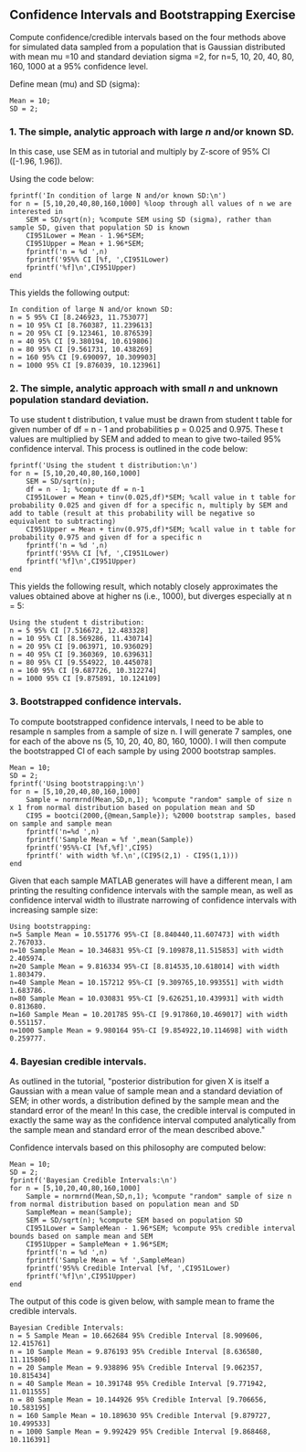 ## Confidence Intervals and Bootstrapping Exercise

Compute confidence/credible intervals based on the four methods above for simulated data sampled from a population that is Gaussian distributed with mean mu =10 and standard deviation sigma =2, for n=5, 10, 20, 40, 80, 160, 1000 at a 95% confidence level.

Define mean (mu) and SD (sigma): 

```
Mean = 10;
SD = 2;
```

### 1. The simple, analytic approach with large *n* and/or known SD. 

In this case, use SEM as in tutorial and multiply by Z-score of 95% CI ([-1.96, 1.96]). 

Using the code below: 

```
fprintf('In condition of large N and/or known SD:\n')
for n = [5,10,20,40,80,160,1000] %loop through all values of n we are interested in
    SEM = SD/sqrt(n); %compute SEM using SD (sigma), rather than sample SD, given that population SD is known
    CI951Lower = Mean - 1.96*SEM;
    CI951Upper = Mean + 1.96*SEM;
    fprintf('n = %d ',n)
    fprintf('95%% CI [%f, ',CI951Lower)
    fprintf('%f]\n',CI951Upper)
end

```

This yields the following output: 

```
In condition of large N and/or known SD:
n = 5 95% CI [8.246923, 11.753077]
n = 10 95% CI [8.760387, 11.239613]
n = 20 95% CI [9.123461, 10.876539]
n = 40 95% CI [9.380194, 10.619806]
n = 80 95% CI [9.561731, 10.438269]
n = 160 95% CI [9.690097, 10.309903]
n = 1000 95% CI [9.876039, 10.123961]
```


### 2. The simple, analytic approach with small *n* and unknown population standard deviation.

To use student t distribution, t value must be drawn from student t table for given number of df = n - 1 and probabilities p = 0.025 and 0.975. These t values are multiplied by SEM and added to mean to give two-tailed 95% confidence interval. This process is outlined in the code below: 

```
fprintf('Using the student t distribution:\n')
for n = [5,10,20,40,80,160,1000]
    SEM = SD/sqrt(n);
    df = n - 1; %compute df = n-1
    CI951Lower = Mean + tinv(0.025,df)*SEM; %call value in t table for probability 0.025 and given df for a specific n, multiply by SEM and add to table (result at this probability will be negative so equivalent to subtracting)
    CI951Upper = Mean + tinv(0.975,df)*SEM; %call value in t table for probability 0.975 and given df for a specific n
    fprintf('n = %d ',n)
    fprintf('95%% CI [%f, ',CI951Lower)
    fprintf('%f]\n',CI951Upper)
end
```

This yields the following result, which notably closely approximates the values obtained above at higher ns (i.e., 1000), but diverges especially at n = 5: 

```
Using the student t distribution:
n = 5 95% CI [7.516672, 12.483328]
n = 10 95% CI [8.569286, 11.430714]
n = 20 95% CI [9.063971, 10.936029]
n = 40 95% CI [9.360369, 10.639631]
n = 80 95% CI [9.554922, 10.445078]
n = 160 95% CI [9.687726, 10.312274]
n = 1000 95% CI [9.875891, 10.124109]
```


### 3. Bootstrapped confidence intervals.

To compute bootstrapped confidence intervals, I need to be able to resample n samples from a sample of size n. I will generate 7 samples, one for each of the above ns (5, 10, 20, 40, 80, 160, 1000). I will then compute the bootstrapped CI of each sample by using 2000 bootstrap samples. 

```
Mean = 10;
SD = 2;
fprintf('Using bootstrapping:\n')
for n = [5,10,20,40,80,160,1000]
    Sample = normrnd(Mean,SD,n,1); %compute "random" sample of size n x 1 from normal distribution based on population mean and SD
    CI95 = bootci(2000,{@mean,Sample}); %2000 bootstrap samples, based on sample and sample mean
    fprintf('n=%d ',n)
    fprintf('Sample Mean = %f ',mean(Sample))
    fprintf('95%%-CI [%f,%f]',CI95)
    fprintf(' with width %f.\n',(CI95(2,1) - CI95(1,1)))
end
```

Given that each sample MATLAB generates will have a different mean, I am printing the resulting confidence intervals with the sample mean, as well as confidence interval width to illustrate narrowing of confidence intervals with increasing sample size:

```
Using bootstrapping:
n=5 Sample Mean = 10.551776 95%-CI [8.840440,11.607473] with width 2.767033.
n=10 Sample Mean = 10.346831 95%-CI [9.109878,11.515853] with width 2.405974.
n=20 Sample Mean = 9.816334 95%-CI [8.814535,10.618014] with width 1.803479.
n=40 Sample Mean = 10.157212 95%-CI [9.309765,10.993551] with width 1.683786.
n=80 Sample Mean = 10.030831 95%-CI [9.626251,10.439931] with width 0.813680.
n=160 Sample Mean = 10.201785 95%-CI [9.917860,10.469017] with width 0.551157.
n=1000 Sample Mean = 9.980164 95%-CI [9.854922,10.114698] with width 0.259777.
```


### 4. Bayesian credible intervals. 

As outlined in the tutorial, "posterior distribution for given X is itself a Gaussian with a mean value of sample mean and a standard deviation of SEM; in other words, a distribution defined by the sample mean and the standard error of the mean! In this case, the credible interval is computed in exactly the same way as the confidence interval computed analytically from the sample mean and standard error of the mean described above."

Confidence intervals based on this philosophy are computed below:

```
Mean = 10;
SD = 2;
fprintf('Bayesian Credible Intervals:\n')
for n = [5,10,20,40,80,160,1000]
    Sample = normrnd(Mean,SD,n,1); %compute "random" sample of size n from normal distribution based on population mean and SD
    SampleMean = mean(Sample);
    SEM = SD/sqrt(n); %compute SEM based on population SD
    CI951Lower = SampleMean - 1.96*SEM; %compute 95% credible interval bounds based on sample mean and SEM
    CI951Upper = SampleMean + 1.96*SEM;
    fprintf('n = %d ',n)
    fprintf('Sample Mean = %f ',SampleMean)
    fprintf('95%% Credible Interval [%f, ',CI951Lower)
    fprintf('%f]\n',CI951Upper)
end
```

The output of this code is given below, with sample mean to frame the credible intervals. 

```
Bayesian Credible Intervals:
n = 5 Sample Mean = 10.662684 95% Credible Interval [8.909606, 12.415761]
n = 10 Sample Mean = 9.876193 95% Credible Interval [8.636580, 11.115806]
n = 20 Sample Mean = 9.938896 95% Credible Interval [9.062357, 10.815434]
n = 40 Sample Mean = 10.391748 95% Credible Interval [9.771942, 11.011555]
n = 80 Sample Mean = 10.144926 95% Credible Interval [9.706656, 10.583195]
n = 160 Sample Mean = 10.189630 95% Credible Interval [9.879727, 10.499533]
n = 1000 Sample Mean = 9.992429 95% Credible Interval [9.868468, 10.116391]
```
